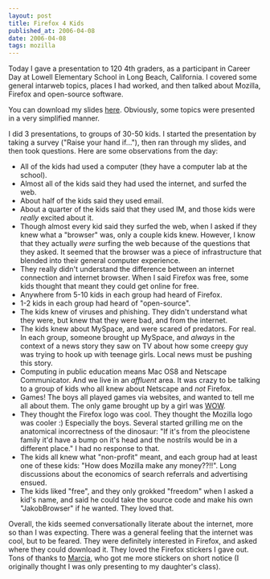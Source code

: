 ```yaml
---
layout: post
title: Firefox 4 Kids
published_at: 2006-04-08
date: 2006-04-08
tags: mozilla
---
```


Today I gave a presentation to 120 4th graders, as a participant in Career Day at Lowell Elementary School in Long Beach, California. I covered some general intarweb topics, places I had worked, and then talked about Mozilla, Firefox and open-source software.

You can download my slides [here](http://dietrich.ganx4.com/Lowell_Career_Day.pdf). Obviously, some topics were presented in a very simplified manner.

I did 3 presentations, to groups of 30-50 kids. I started the presentation by taking a survey ("Raise your hand if..."), then ran through my slides, and then took questions. Here are some observations from the day:

*   All of the kids had used a computer (they have a computer lab at the school).
*   Almost all of the kids said they had used the internet, and surfed the web.
*   About half of the kids said they used email.
*   About a quarter of the kids said that they used IM, and those kids were *really* excited about it.
*   Though almost every kid said they surfed the web, when I asked if they knew what a "browser" was, only a couple kids knew. However, I know that they actually *were* surfing the web because of the questions that they asked. It seemed that the browser was a piece of infrastructure that blended into their general computer experience.
*   They really didn't understand the difference between an internet connection and internet browser. When I said Firefox was free, some kids thought that meant they could get online for free.
*   Anywhere from 5-10 kids in each group had heard of Firefox.
*   1-2 kids in each group had heard of "open-source".
*   The kids knew of viruses and phishing. They didn't understand what they were, but knew that they were bad, and from the internet.
*   The kids knew about MySpace, and were scared of predators. For real. In each group, someone brought up MySpace, and *always* in the context of a news story they saw on TV about how some creepy guy was trying to hook up with teenage girls. Local news must be pushing this story.
*   Computing in public education means Mac OS8 and Netscape Communicator. And we live in an *affluent* area. It was crazy to be talking to a group of kids who all knew about Netscape and *not* Firefox.
*   Games! The boys all played games via websites, and wanted to tell me all about them. The only game brought up by a girl was [WOW](http://worldofwarcraft.com).
*   They thought the Firefox logo was cool. They thought the Mozilla logo was cooler :)  Especially the boys. Several started grilling me on the anatomical incorrectness of the dinosaur: "If it's from the pleocistene family it'd have a bump on it's head and the nostrils would be in a different place." I had no response to that.
*   The kids all knew what "non-profit" meant, and each group had at least one of these kids: "How does Mozilla make any money??!!". Long discussions about the economics of search referrals and advertising ensued.
*   The kids liked "free", and they only grokked "freedom" when I asked a kid's name, and said he could take the source code and make his own "JakobBrowser" if he wanted. They loved that.

Overall, the kids seemed conversationally literate about the internet, more so than I was expecting. There was a general feeling that the internet was cool, but to be feared. They were definitely interested in Firefox, and asked where they could download it. They loved the Firefox stickers I gave out. Tons of thanks to [Marcia](http://weblogs.mozillazine.org/marcia/), who got me more stickers on short notice (I originally thought I was only presenting to my daughter's class).